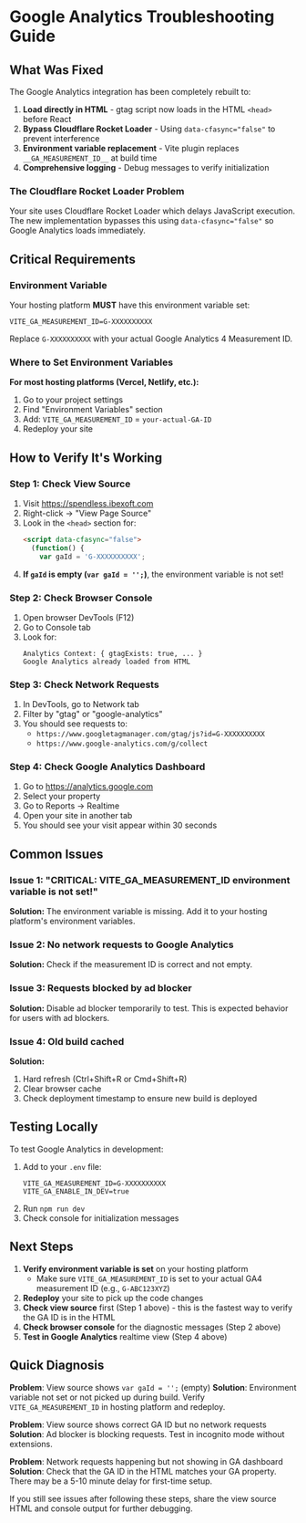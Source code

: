 # Google Analytics Troubleshooting Guide

## What Was Fixed

The Google Analytics integration has been completely rebuilt to:
1. **Load directly in HTML** - gtag script now loads in the HTML `<head>` before React
2. **Bypass Cloudflare Rocket Loader** - Using `data-cfasync="false"` to prevent interference
3. **Environment variable replacement** - Vite plugin replaces `__GA_MEASUREMENT_ID__` at build time
4. **Comprehensive logging** - Debug messages to verify initialization

### The Cloudflare Rocket Loader Problem
Your site uses Cloudflare Rocket Loader which delays JavaScript execution. The new implementation bypasses this using `data-cfasync="false"` so Google Analytics loads immediately.

## Critical Requirements

### Environment Variable
Your hosting platform **MUST** have this environment variable set:
```
VITE_GA_MEASUREMENT_ID=G-XXXXXXXXXX
```

Replace `G-XXXXXXXXXX` with your actual Google Analytics 4 Measurement ID.

### Where to Set Environment Variables

**For most hosting platforms (Vercel, Netlify, etc.):**
1. Go to your project settings
2. Find "Environment Variables" section
3. Add: `VITE_GA_MEASUREMENT_ID` = `your-actual-GA-ID`
4. Redeploy your site

## How to Verify It's Working

### Step 1: Check View Source
1. Visit https://spendless.ibexoft.com
2. Right-click → "View Page Source"
3. Look in the `<head>` section for:
   ```html
   <script data-cfasync="false">
     (function() {
       var gaId = 'G-XXXXXXXXXX';
   ```
4. **If `gaId` is empty (`var gaId = '';`)**, the environment variable is not set!

### Step 2: Check Browser Console
1. Open browser DevTools (F12)
2. Go to Console tab
3. Look for:
   ```
   Analytics Context: { gtagExists: true, ... }
   Google Analytics already loaded from HTML
   ```

### Step 3: Check Network Requests
1. In DevTools, go to Network tab
2. Filter by "gtag" or "google-analytics"
3. You should see requests to:
   - `https://www.googletagmanager.com/gtag/js?id=G-XXXXXXXXXX`
   - `https://www.google-analytics.com/g/collect`

### Step 4: Check Google Analytics Dashboard
1. Go to https://analytics.google.com
2. Select your property
3. Go to Reports → Realtime
4. Open your site in another tab
5. You should see your visit appear within 30 seconds

## Common Issues

### Issue 1: "CRITICAL: VITE_GA_MEASUREMENT_ID environment variable is not set!"
**Solution:** The environment variable is missing. Add it to your hosting platform's environment variables.

### Issue 2: No network requests to Google Analytics
**Solution:** Check if the measurement ID is correct and not empty.

### Issue 3: Requests blocked by ad blocker
**Solution:** Disable ad blocker temporarily to test. This is expected behavior for users with ad blockers.

### Issue 4: Old build cached
**Solution:**
1. Hard refresh (Ctrl+Shift+R or Cmd+Shift+R)
2. Clear browser cache
3. Check deployment timestamp to ensure new build is deployed

## Testing Locally

To test Google Analytics in development:
1. Add to your `.env` file:
   ```
   VITE_GA_MEASUREMENT_ID=G-XXXXXXXXXX
   VITE_GA_ENABLE_IN_DEV=true
   ```
2. Run `npm run dev`
3. Check console for initialization messages

## Next Steps

1. **Verify environment variable is set** on your hosting platform
   - Make sure `VITE_GA_MEASUREMENT_ID` is set to your actual GA4 measurement ID (e.g., `G-ABC123XYZ`)
2. **Redeploy** your site to pick up the code changes
3. **Check view source** first (Step 1 above) - this is the fastest way to verify the GA ID is in the HTML
4. **Check browser console** for the diagnostic messages (Step 2 above)
5. **Test in Google Analytics** realtime view (Step 4 above)

## Quick Diagnosis

**Problem**: View source shows `var gaId = '';` (empty)
**Solution**: Environment variable not set or not picked up during build. Verify `VITE_GA_MEASUREMENT_ID` in hosting platform and redeploy.

**Problem**: View source shows correct GA ID but no network requests
**Solution**: Ad blocker is blocking requests. Test in incognito mode without extensions.

**Problem**: Network requests happening but not showing in GA dashboard
**Solution**: Check that the GA ID in the HTML matches your GA property. There may be a 5-10 minute delay for first-time setup.

If you still see issues after following these steps, share the view source HTML and console output for further debugging.
